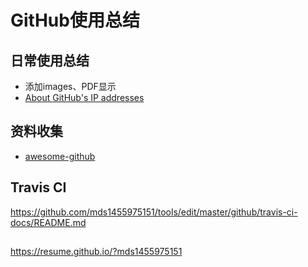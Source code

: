 # GitHub使用总结
## 日常使用总结

  - 添加images、PDF显示
  
  - [About GitHub's IP addresses](https://api.github.com/meta)

## 资料收集
- [awesome-github](https://github.com/AntBranch/awesome-github#%E6%95%99%E7%A8%8B)

## Travis CI
https://github.com/mds1455975151/tools/edit/master/github/travis-ci-docs/README.md

##
https://resume.github.io/?mds1455975151
